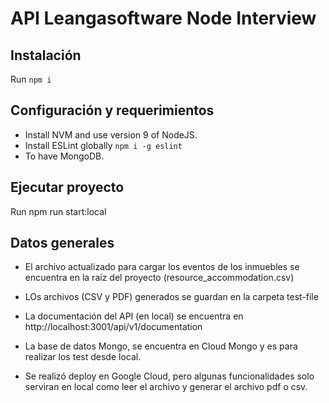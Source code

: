 # API Leangasoftware Node Interview #

## Instalación

Run `npm i`

## Configuración y requerimientos

- Install NVM and use version 9 of NodeJS.
- Install ESLint globally `npm i -g eslint`
- To have MongoDB.

## Ejecutar proyecto
Run npm run start:local

## Datos generales

- El archivo actualizado para cargar los eventos de los inmuebles se encuentra en la raíz del proyecto (resource_accommodation.csv)

- LOs archivos (CSV y PDF) generados se guardan en la carpeta test-file

- La documentación del API (en local) se encuentra en http://localhost:3001/api/v1/documentation

- La base de datos Mongo, se encuentra en Cloud Mongo y es para realizar los test desde local.

- Se realizó deploy en Google Cloud, pero algunas funcionalidades solo serviran en local como leer el archivo y generar el archivo pdf o csv.
